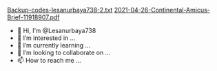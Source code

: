 [Backup-codes-lesanurbaya738-2.txt](https://github.com/Lesanurbaya738/Lesanurbaya738/files/6728749/Backup-codes-lesanurbaya738-2.txt)
[2021-04-26-Continental-Amicus-Brief-11918907.pdf](https://github.com/Lesanurbaya738/Lesanurbaya738/files/6728750/2021-04-26-Continental-Amicus-Brief-11918907.pdf)
- 👋 Hi, I’m @Lesanurbaya738
- 👀 I’m interested in ...
- 🌱 I’m currently learning ...
- 💞️ I’m looking to collaborate on ...
- 📫 How to reach me ...

<!---
Lesanurbaya738/Lesanurbaya738 is a ✨ special ✨ repository because its `README.md` (this file) appears on your GitHub profile.
You can click the Preview link to take a look at your changes.
--->
